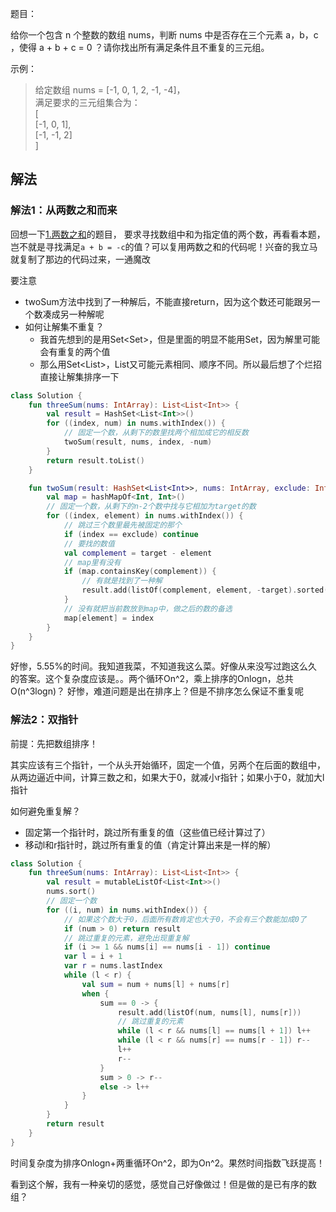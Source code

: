 题目：

给你一个包含 n 个整数的数组 nums，判断 nums 中是否存在三个元素 a，b，c ，使得 a + b + c = 0 ？请你找出所有满足条件且不重复的三元组。

示例：
>给定数组 nums = [-1, 0, 1, 2, -1, -4]，  
满足要求的三元组集合为：  
[  
  [-1, 0, 1],  
  [-1, -1, 2]  
]

## 解法
### 解法1：从两数之和而来
回想一下[1.两数之和](https://github.com/ddancn/LeetCoding/blob/master/array/0001.%20%E4%B8%A4%E6%95%B0%E4%B9%8B%E5%92%8C.md)的题目，
要求寻找数组中和为指定值的两个数，再看看本题，岂不就是寻找满足`a + b = -c`的值？可以复用两数之和的代码呢！兴奋的我立马就复制了那边的代码过来，一通魔改

要注意
* twoSum方法中找到了一种解后，不能直接return，因为这个数还可能跟另一个数凑成另一种解呢
* 如何让解集不重复？
  * 我首先想到的是用Set\<Set\>，但是里面的明显不能用Set，因为解里可能会有重复的两个值
  * 那么用Set\<List\>，List又可能元素相同、顺序不同。所以最后想了个烂招直接让解集排序一下
```kotlin
class Solution {
    fun threeSum(nums: IntArray): List<List<Int>> {
        val result = HashSet<List<Int>>()
        for ((index, num) in nums.withIndex()) {
            // 固定一个数，从剩下的数里找两个相加成它的相反数
            twoSum(result, nums, index, -num)
        }
        return result.toList()
    }

    fun twoSum(result: HashSet<List<Int>>, nums: IntArray, exclude: Int, target: Int) {
        val map = hashMapOf<Int, Int>()
        // 固定一个数，从剩下的n-2个数中找与它相加为target的数
        for ((index, element) in nums.withIndex()) {
            // 跳过三个数里最先被固定的那个
            if (index == exclude) continue
            // 要找的数值
            val complement = target - element
            // map里有没有
            if (map.containsKey(complement)) {
                // 有就是找到了一种解
                result.add(listOf(complement, element, -target).sorted())
            }
            // 没有就把当前数放到map中，做之后的数的备选
            map[element] = index
        }
    }
}
```
好惨，5.55%的时间。我知道我菜，不知道我这么菜。好像从来没写过跑这么久的答案。这个复杂度应该是。。两个循环On^2，乘上排序的Onlogn，总共O(n^3logn)？
好惨，难道问题是出在排序上？但是不排序怎么保证不重复呢

### 解法2：双指针
前提：先把数组排序！

其实应该有三个指针，一个从头开始循环，固定一个值，另两个在后面的数组中，从两边逼近中间，计算三数之和，如果大于0，就减小r指针；如果小于0，就加大l指针

如何避免重复解？
* 固定第一个指针时，跳过所有重复的值（这些值已经计算过了）
* 移动l和r指针时，跳过所有重复的值（肯定计算出来是一样的解）
```kotlin
class Solution {
    fun threeSum(nums: IntArray): List<List<Int>> {
        val result = mutableListOf<List<Int>>()
        nums.sort()
        // 固定一个数
        for ((i, num) in nums.withIndex()) {
            // 如果这个数大于0，后面所有数肯定也大于0，不会有三个数能加成0了
            if (num > 0) return result
            // 跳过重复的元素，避免出现重复解
            if (i >= 1 && nums[i] == nums[i - 1]) continue
            var l = i + 1
            var r = nums.lastIndex
            while (l < r) {
                val sum = num + nums[l] + nums[r]
                when {
                    sum == 0 -> {
                        result.add(listOf(num, nums[l], nums[r]))
                        // 跳过重复的元素
                        while (l < r && nums[l] == nums[l + 1]) l++
                        while (l < r && nums[r] == nums[r - 1]) r--
                        l++
                        r--
                    }
                    sum > 0 -> r--
                    else -> l++
                }
            }
        }
        return result
    }
}
```
时间复杂度为排序Onlogn+两重循环On^2，即为On^2。果然时间指数飞跃提高！

看到这个解，我有一种亲切的感觉，感觉自己好像做过！但是做的是已有序的数组？
